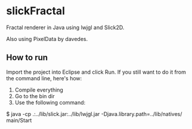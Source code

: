 slickFractal
============

Fractal renderer in Java using lwjgl and Slick2D.

Also using PixelData by davedes.

## How to run

Import the project into Eclipse and click Run. If you still want to do it from the command line, here's how:

1. Compile everything
2. Go to the bin dir
3. Use the following command:

$ java -cp .:../lib/slick.jar:../lib/lwjgl.jar -Djava.library.path=../lib/natives/ main/Start
